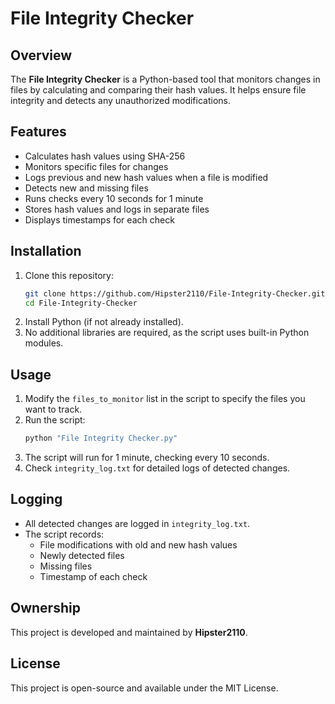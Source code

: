 # File Integrity Checker

## Overview
The **File Integrity Checker** is a Python-based tool that monitors changes in files by calculating and comparing their hash values. It helps ensure file integrity and detects any unauthorized modifications.

## Features
- Calculates hash values using SHA-256
- Monitors specific files for changes
- Logs previous and new hash values when a file is modified
- Detects new and missing files
- Runs checks every 10 seconds for 1 minute
- Stores hash values and logs in separate files
- Displays timestamps for each check

## Installation
1. Clone this repository:
   ```sh
   git clone https://github.com/Hipster2110/File-Integrity-Checker.git
   cd File-Integrity-Checker
   ```
2. Install Python (if not already installed).
3. No additional libraries are required, as the script uses built-in Python modules.

## Usage
1. Modify the `files_to_monitor` list in the script to specify the files you want to track.
2. Run the script:
   ```sh
   python "File Integrity Checker.py"
   ```
3. The script will run for 1 minute, checking every 10 seconds.
4. Check `integrity_log.txt` for detailed logs of detected changes.

## Logging
- All detected changes are logged in `integrity_log.txt`.
- The script records:
  - File modifications with old and new hash values
  - Newly detected files
  - Missing files
  - Timestamp of each check

## Ownership
This project is developed and maintained by **Hipster2110**.

## License
This project is open-source and available under the MIT License.

